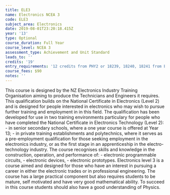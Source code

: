 ```yaml
---
title: ELE3
name: Electronics NCEA 3
code: ELE3
subject_area: Electronics
date: 2019-08-01T23:20:18.415Z
year: '13'
type: Optional
course_duration: Full Year
course_level: NCEA 3
assessment_type: Achievement and Unit Standard
leads_to: ''
credits: '19'
entry_requirements: '12 credits from PHY2 or 18239, 18240, 18241 from ELE2 and HOF/TIC approval.'
course_fees: $90
notes: ''
---
```

This course is designed by the NZ Electronics Industry Training Organisation aiming to produce the Technicians and Engineers it requires. This qualification builds on the National Certificate in Electronics (Level 2) and is designed for people interested in electronics who may wish to pursue further training and employment in in this field. The qualification has been developed for use in two training environments particulary for people who have completed the National Certificate in Electronics Technology (Level 2): - in senior secondary schools, where a one year course is offered at Year 13; - in private training establishments and polytechnics, where it serves as a pre-employment qualification for those seeking employment in the electronics industry, or as the first stage in an apprenticeship in the electro-technology industry. The course recognises skills and knowledge in the construction, operation, and performance of: - electronic programmable circuits, - electronic devices, - electronic prototypes. Electronics level 3 is a course aimed and designed for those who have an interest in pursuing a career in either the electronic trades or in professional engineering. The course has a large practical component but also requires students to be mature, self motivated and have very good mathematical ability. To succeed in this course students should also have a good understanding of Physics.

